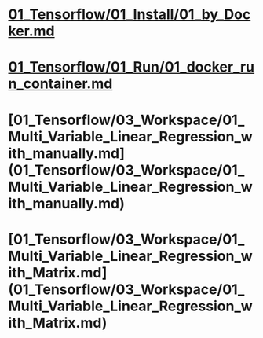 # [01_Tensorflow/01_Install/01_by_Docker.md](01_Tensorflow/01_Install/01_by_Docker.md)

# [01_Tensorflow/01_Run/01_docker_run_container.md](01_Tensorflow/02_Run/01_docker_run_container.md)

# [01_Tensorflow/03_Workspace/01_Multi_Variable_Linear_Regression_with_manually.md] (01_Tensorflow/03_Workspace/01_Multi_Variable_Linear_Regression_with_manually.md)

# [01_Tensorflow/03_Workspace/01_Multi_Variable_Linear_Regression_with_Matrix.md] (01_Tensorflow/03_Workspace/01_Multi_Variable_Linear_Regression_with_Matrix.md)
